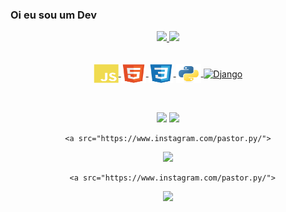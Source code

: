### Oi eu sou um Dev

<div align="center">
  <a href="https://github.com/PastorGustavo">
  <img height="180em" src="https://github-readme-stats.vercel.app/api?username=PastorGustavo&show_icons=true&theme=radical&include_all_commits=true&count_private=true"/>
  <img height="180em" src="https://github-readme-stats.vercel.app/api/top-langs/?username=PastorGustavo&layout=compact&langs_count=7&theme=radical"/>
</div>
<br>
<div align="center" style="display: inline_block"><br>
  <img align="center" alt="Js" height="30" width="40" src="https://raw.githubusercontent.com/devicons/devicon/master/icons/javascript/javascript-plain.svg">
  <img align="center" alt="Html" height="30" width="40" src="https://raw.githubusercontent.com/devicons/devicon/master/icons/html5/html5-original.svg">
  <img align="center" alt="Css" height="30" width="40" src="https://raw.githubusercontent.com/devicons/devicon/master/icons/css3/css3-original.svg">
  <img align="center" alt="Python" height="30" width="40" src="https://raw.githubusercontent.com/devicons/devicon/master/icons/python/python-original.svg">
  <img align="center" alt="Django" height="30" width="40" src="https://cdn.jsdelivr.net/gh/devicons/devicon/icons/django/django-plain.svg">  
</div>
          
  ##
  <br>
<div align="center">
  <a src="">
  <img src="https://img.shields.io/badge/YouTube-FF0000?style=for-the-badge&logo=youtube&logoColor=white">
   </a>
  
   <a src="https://www.instagram.com/pastor.py/">
  <img src="https://img.shields.io/badge/Instagram-E4405F?style=for-the-badge&logo=instagram&logoColor=white">
   </a>
  
    <a src="https://www.instagram.com/pastor.py/">
  <img src="https://img.shields.io/badge/website-000000?style=for-the-badge&logo=About.me&logoColor=white">
     </a>
  
      <a src="https://www.instagram.com/pastor.py/">
  <img src="https://img.shields.io/badge/ProtonMail-8B89CC?style=for-the-badge&logo=protonmail&logoColor=white">
      </a>
  
</div>
 
